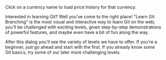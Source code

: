 Click on a currency name to load price history for that currency.

Interested in learning Git? Well you've come to the right place! "Learn Git Branching" is the most visual and interactive way to learn Git on the web; you'll be challenged with exciting levels, given step-by-step demonstrations of powerful features, and maybe even have a bit of fun along the way.

After this dialog you'll see the variety of levels we have to offer. If you're a beginner, just go ahead and start with the first. If you already know some Git basics, try some of our later more challenging levels.